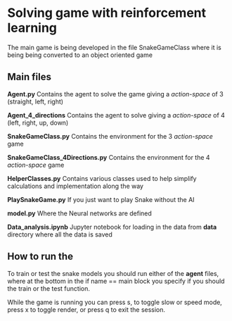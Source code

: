 # Solving game with reinforcement learning



The main game is being developed in the file SnakeGameClass where it is being being converted to an object oriented game


## Main files

__Agent.py__ Contains the agent to solve the game giving a _action-space_ of 3 (straight, left, right)

__Agent_4_directions__ Contains the agent to solve giving a _action-space_ of 4 (left, right, up, down)

__SnakeGameClass.py__ Contains the environment for the 3 _action-space_ game

__SnakeGameClass_4Directions.py__ Contains the environment for the 4 _action-space_ game

__HelperClasses.py__ Contains various classes used to help simplify calculations and implementation along the way

__PlaySnakeGame.py__ If you just want to play Snake without the AI

__model.py__ Where the Neural networks are defined


__Data_analysis.ipynb__ Jupyter notebook for loading in the data from __data__ directory where all the data is saved



## How to run the

To train or test the snake models you should run either of the __agent__ files, where at the bottom in the if name == main block you specify if you should the train or the test function.

While the game is running you can press s, to toggle slow or speed mode, press x to toggle render, or press q to exit the session.


